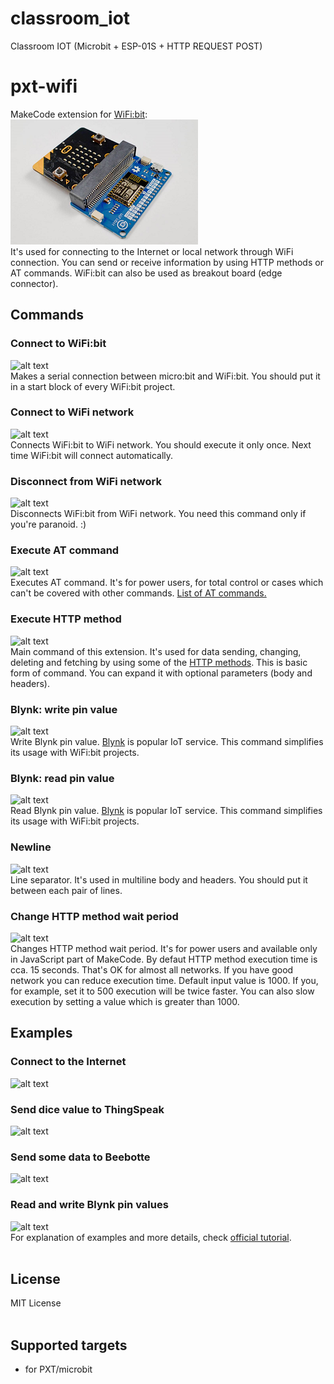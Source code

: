 # classroom_iot
Classroom IOT  (Microbit + ESP-01S + HTTP REQUEST POST)
# pxt-wifi
MakeCode extension for [WiFi:bit](https://e-radionica.com/en/wifi-bit.html):
<br/>
![alt text](icon.png "WiFi:bit")
<br/>
It's used for connecting to the Internet or local network through WiFi connection. You can send or receive information by using HTTP methods or AT commands. WiFi:bit can also be used as breakout board (edge connector).
<br/>
## Commands
### Connect to WiFi:bit
![alt text](/images/01%20-%20connectToWiFiBit.png "connectToWiFiBit()")
<br/>
Makes a serial connection between micro:bit and WiFi:bit. You should put it in a start block of every WiFi:bit project.
<br/>
### Connect to WiFi network
![alt text](/images/02%20-%20connectToWiFiNetwork.png "connectToWiFiNetwork()")
<br/>
Connects WiFi:bit to WiFi network. You should execute it only once. Next time WiFi:bit will connect automatically.
<br/>
### Disconnect from WiFi network
![alt text](/images/03%20-%20disconnectFromWifiNetwork.png "disconnectFromWifiNetwork()")
<br/>
Disconnects WiFi:bit from WiFi network. You need this command only if you're paranoid. :)
<br/>
### Execute AT command
![alt text](/images/04%20-%20executeAtCommand.png "executeAtCommand()")
<br/>
Executes AT command. It's for power users, for total control or cases which can't be covered with other commands. [List of AT commands.](https://room-15.github.io/blog/2015/03/26/esp8266-at-command-reference/)
<br/>
### Execute HTTP method
![alt text](/images/05%20-%20executeHttpMethod.png "executeHttpMethod()")
<br/>
Main command of this extension. It's used for data sending, changing, deleting and fetching by using some of the [HTTP methods](https://www.tutorialspoint.com/http/http_methods.htm). This is basic form of command. You can expand it with optional parameters (body and headers).
<br/>
### Blynk: write pin value
![alt text](/images/06%20-%20writePinValue.png "writePinValue()")
<br/>
Write Blynk pin value. [Blynk](https://blynk.io/) is popular IoT service. This command simplifies its usage with WiFi:bit projects.
<br/>
### Blynk: read pin value
![alt text](/images/07%20-%20readPinValue.png "readPinValue()")
<br/>
Read Blynk pin value. [Blynk](https://blynk.io/) is popular IoT service. This command simplifies its usage with WiFi:bit projects.
<br/>
### Newline
![alt text](/images/08%20-%20newline.png "newline()")
<br/>
Line separator. It's used in multiline body and headers. You should put it between each pair of lines.
<br/>
### Change HTTP method wait period
![alt text](/images/09%20-%20changeHttpMethodWaitPeriod.png "changeHttpMethodWaitPeriod()")
<br/>
Changes HTTP method wait period. It's for power users and available only in JavaScript part of MakeCode. By defaut HTTP method execution time is cca. 15 seconds. That's OK for almost all networks. If you have good network you can reduce execution time. Default input value is 1000. If you, for example, set it to 500 execution will be twice faster. You can also slow execution by setting a value which is greater than 1000.
<br/>
## Examples
### Connect to the Internet
![alt text](/images/example1.png "Connect to the Internet")
<br/>
### Send dice value to ThingSpeak
![alt text](/images/example2.png "Send dice value to ThingSpeak")
<br/>
### Send some data to Beebotte
![alt text](/images/example3.png "Send some data to Beebotte")
<br/>
### Read and write Blynk pin values
![alt text](/images/example4.png "Read and write Blynk pin values")
<br/>
For explanation of examples and more details, check [official tutorial](https://e-radionica.com/en/blog/using-wifibit-with-the-official-makecode-extension-pxt-wifibit/).
<br/>
<br/>
## License
MIT License
<br/>
<br/>
## Supported targets

* for PXT/microbit
